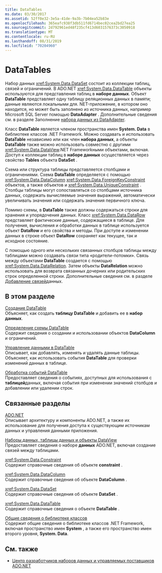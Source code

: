 ```yaml
---
title: DataTables
ms.date: 03/30/2017
ms.assetid: 52ff0e32-3e5a-41de-9a3b-7b04ea52b83e
ms.openlocfilehash: 365eafc938f3db511fd6714bec02cea2bd27ea25
ms.sourcegitcommit: 2d792961ed48f235cf413d6031576373c3050918
ms.translationtype: MT
ms.contentlocale: ru-RU
ms.lasthandoff: 08/31/2019
ms.locfileid: "70204960"
---
```

# <a name="datatables"></a>DataTables
Набор данных <xref:System.Data.DataSet> состоит из коллекции таблиц, связей и ограничений. В ADO.NET <xref:System.Data.DataTable> объекты используются для представления таблиц в **наборе данных**. Объект **DataTable** представляет одну таблицу реляционных данных в памяти; данные являются локальными для. NET-приложение, в котором оно находится, но может быть заполнено из источника данных, например Microsoft SQL Server помощью **DataAdapter** . Дополнительные сведения см. в разделе Заполнение [набора данных из DataAdapter](../populating-a-dataset-from-a-dataadapter.md).  
  
 Класс **DataTable** является членом пространства имен **System. Data** в библиотеке классов .NET Framework. Можно создавать и использовать **DataTable** независимо или как член **набора данных**, а объекты **DataTable** также можно использовать совместно с другими <xref:System.Data.DataView>.NET Frameworkными объектами, включая. Доступ к коллекции таблиц в **наборе данных** осуществляется через свойство **Tables** объекта **DataSet** .  
  
 Схема или структура таблицы представляется столбцами и ограничениями. Схема **DataTable** определяется с помощью <xref:System.Data.DataColumn> <xref:System.Data.ForeignKeyConstraint> объектов, а также объектов и <xref:System.Data.UniqueConstraint> . Столбцы таблицы могут сопоставляться со столбцами источника данных, содержать вычисляемые значения выражений, автоматически увеличивать значения или содержать значения первичного ключа.  
  
 Помимо схемы, в **DataTable** также должны содержаться строки для хранения и упорядочения данных. Класс <xref:System.Data.DataRow> представляет фактические данные, содержащиеся в таблице. Для получения, вычисления и обработки данных в таблице используется объект **DataRow** и его свойства и методы. При доступе и изменении данных в строке объект **DataRow** сохраняет как текущее, так и исходное состояние.  
  
 С помощью одного или нескольких связанных столбцов таблицы между таблицами можно создавать связи типа «родители-потомки». Связь между объектами **DataTable** создается с помощью <xref:System.Data.DataRelation>. Затем объекты **DataRelation** можно использовать для возврата связанных дочерних или родительских строк определенной строки. Дополнительные сведения см. в разделе [Добавление связей](adding-datarelations.md)данных.  
  
## <a name="in-this-section"></a>В этом разделе  
 [Создание DataTable](creating-a-datatable.md)  
 Объясняет, как создать **таблицу DataTable** и добавить ее в **набор данных**.  
  
 [Определение схемы DataTable](datatable-schema-definition.md)  
 Содержит сведения о создании и использовании объектов **DataColumn** и ограничений.  
  
 [Управление данными в DataTable](manipulating-data-in-a-datatable.md)  
 Описывает, как добавлять, изменять и удалять данные таблицы. Объясняет, как использовать события **DataTable** для проверки изменений данных в таблице.  
  
 [Обработка событий DataTable](handling-datatable-events.md)  
 Предоставляет сведения о событиях, доступных для использования с **таблицей**данных, включая события при изменении значений столбцов и добавлении или удалении строк.  
  
## <a name="related-sections"></a>Связанные разделы  
 [ADO.NET](../index.md)  
 Описывает архитектуру и компоненты ADO.NET, а также их использование для получения доступа к существующим источникам данных и управления данными приложения.  
  
 [Наборы данных, таблицы данных и объекты DataView](index.md)  
 Предоставляет сведения о наборе **данных** ADO.NET, включая создание связей между таблицами.  
  
 <xref:System.Data.Constraint>  
 Содержит справочные сведения об объекте **constraint** .  
  
 <xref:System.Data.DataColumn>  
 Содержит справочные сведения об объекте **DataColumn** .  
  
 <xref:System.Data.DataSet>  
 Содержит справочные сведения об объекте **DataSet** .  
  
 <xref:System.Data.DataTable>  
 Содержит справочные сведения о объекте **DataTable** .  
  
 [Общие сведения о библиотеке классов](../../../../standard/class-library-overview.md)  
 Содержит общие сведения о библиотеке классов .NET Framework, включая пространство имен **System** , а также его пространство имен второго уровня, **System. Data**.  
  
## <a name="see-also"></a>См. также

- [Центр разработчиков наборов данных и управляемых поставщиков ADO.NET](https://go.microsoft.com/fwlink/?LinkId=217917)
